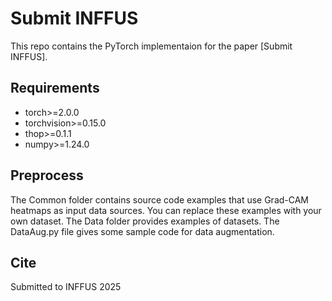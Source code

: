 # Submit INFFUS
This repo contains the PyTorch implementaion for the paper [Submit INFFUS].

## Requirements
* torch>=2.0.0
* torchvision>=0.15.0
* thop>=0.1.1
* numpy>=1.24.0


## Preprocess
The Common folder contains source code examples that use Grad-CAM heatmaps as input data sources. You can replace these examples with your own dataset. The Data folder provides examples of datasets. The DataAug.py file gives some sample code for data augmentation.

## Cite
Submitted to INFFUS 2025